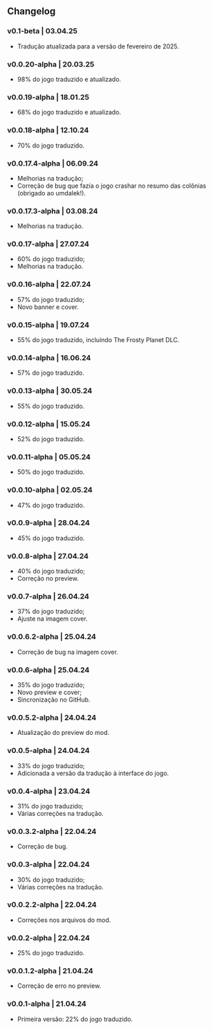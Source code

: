 ## Changelog

### v0.1-beta | 03.04.25
- Tradução atualizada para a versão de fevereiro de 2025.

### v0.0.20-alpha | 20.03.25
- 98% do jogo traduzido e atualizado.

### v0.0.19-alpha | 18.01.25
- 68% do jogo traduzido e atualizado.

### v0.0.18-alpha | 12.10.24
- 70% do jogo traduzido.

### v0.0.17.4-alpha | 06.09.24
- Melhorias na tradução;
- Correção de bug que fazia o jogo crashar no resumo das colônias (obrigado ao umdalek!).

### v0.0.17.3-alpha | 03.08.24
- Melhorias na tradução.

### v0.0.17-alpha | 27.07.24
- 60% do jogo traduzido;
- Melhorias na tradução.

### v0.0.16-alpha | 22.07.24
- 57% do jogo traduzido;
- Novo banner e cover.

### v0.0.15-alpha | 19.07.24
- 55% do jogo traduzido, incluindo The Frosty Planet DLC.

### v0.0.14-alpha | 16.06.24
- 57% do jogo traduzido.

### v0.0.13-alpha | 30.05.24
- 55% do jogo traduzido.

### v0.0.12-alpha | 15.05.24
- 52% do jogo traduzido.

### v0.0.11-alpha | 05.05.24
- 50% do jogo traduzido.

### v0.0.10-alpha | 02.05.24
- 47% do jogo traduzido.

### v0.0.9-alpha | 28.04.24
- 45% do jogo traduzido.

### v0.0.8-alpha | 27.04.24
- 40% do jogo traduzido;
- Correção no preview.

### v0.0.7-alpha | 26.04.24
- 37% do jogo traduzido;
- Ajuste na imagem cover.

### v0.0.6.2-alpha | 25.04.24
- Correção de bug na imagem cover.

### v0.0.6-alpha | 25.04.24
- 35% do jogo traduzido;
- Novo preview e cover;
- Sincronização no GitHub.

### v0.0.5.2-alpha | 24.04.24
- Atualização do preview do mod.

### v0.0.5-alpha | 24.04.24
- 33% do jogo traduzido;
- Adicionada a versão da tradução à interface do jogo.

### v0.0.4-alpha | 23.04.24
- 31% do jogo traduzido;
- Várias correções na tradução.

### v0.0.3.2-alpha | 22.04.24
- Correção de bug.

### v0.0.3-alpha | 22.04.24
- 30% do jogo traduzido;
- Várias correções na tradução.

### v0.0.2.2-alpha | 22.04.24
- Correções nos arquivos do mod.

### v0.0.2-alpha | 22.04.24
- 25% do jogo traduzido.

### v0.0.1.2-alpha | 21.04.24
- Correção de erro no preview.

### v0.0.1-alpha | 21.04.24
- Primeira versão: 22% do jogo traduzido.
